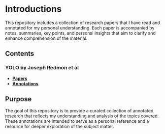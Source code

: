 # Introductions

This repository includes a collection of research papers that I have read and annotated for my personal understanding. Each paper is accompanied by notes, summaries, key points, and personal insights that aim to clarify and enhance comprehension of the material. 

## Contents

### YOLO by Joseph Redmon et al
- [**Papers**](https://arxiv.org/abs/1506.02640v1)
- [**Annotations**](https://github.com/abdullahejazjanjua/annotated-papers/blob/main/YOLOv1.pdf).
  
## Purpose

The goal of this repository is to provide a curated collection of annotated research that reflects my understanding and analysis of the topics covered. These annotations are intended to serve as a personal reference and a resource for deeper exploration of the subject matter.
